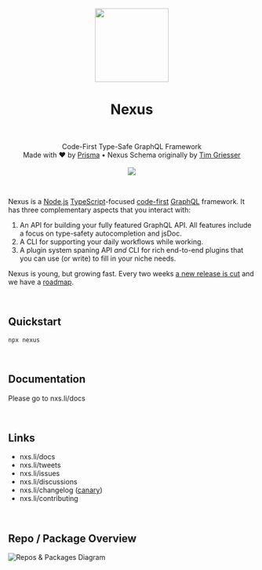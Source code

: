 <p align="center">
  <br/>
  <a href="https://nexusjs.org"><img src="https://dsc.cloud/661643/nexus-logo-circle.png" height="150px"></a>
  <h1 align="center">Nexus</h1>
</p>
<br />
<p align="center">
  <span>Code-First Type-Safe GraphQL Framework</span>
    <br/>
  <span>Made with ♥️ by <a href="https://www.prisma.io/">Prisma</a> • Nexus Schema originally by <a href="https://github.com/tgriesser">Tim Griesser</a></span>
  <br/>
  <br/>
  <img src="https://github.com/graphql-nexus/nexus/workflows/trunk/badge.svg">
</p>

<br/>

Nexus is a [Node.js](https://nodejs.org) [TypeScript](https://www.typescriptlang.org/)-focused [code-first](https://www.prisma.io/blog/series/what-is-nexus-wsobadcm7oju) [GraphQL](https://graphql.org/) framework. It has three complementary aspects that you interact with:

1. An API for building your fully featured GraphQL API. All features include a focus on type-safety autocompletion and jsDoc.
2. A CLI for supporting your daily workflows while working.
3. A plugin system spaning API _and_ CLI for rich end-to-end plugins that you can use (or write) to fill in your niche needs.

Nexus is young, but growing fast. Every two weeks [a new release is cut](https://nxs.li/changelog) and we have a [roadmap](https://github.com/orgs/graphql-nexus/projects/1).

<br/>

## Quickstart

```
npx nexus
```

<br/>

## Documentation

Please go to nxs.li/docs

<br/>

## Links

- nxs.li/docs
- nxs.li/tweets
- nxs.li/issues
- nxs.li/discussions
- nxs.li/changelog ([canary](https://nxs.li/changelog/canary))
- nxs.li/contributing

<br/>

## Repo / Package Overview

![Repos & Packages Diagram](https://dsc.cloud/661643/repos-and-packages.png)
